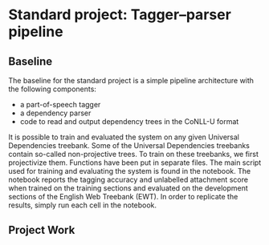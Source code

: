 # Standard project: Tagger–parser pipeline

## Baseline

The baseline for the standard project is a simple pipeline architecture with the following components:
- a part-of-speech tagger
- a dependency parser
- code to read and output dependency trees in the CoNLL-U format

It is possible to train and evaluated the system on any given Universal Dependencies treebank. Some of the Universal Dependencies treebanks contain so-called non-projective trees. To train on these treebanks, we first projectivize them.  Functions have been put in separate files. The main script used for training and evaluating the system is found in the notebook. The notebook reports the tagging accuracy and unlabelled attachment score when trained on the training sections and evaluated on the development sections of the English Web Treebank (EWT). In order to replicate the results, simply run each cell in the notebook.


## Project Work 
